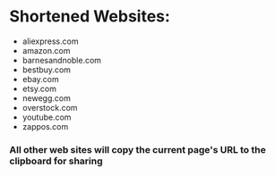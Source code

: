# Shortened Websites:
  - aliexpress.com
  - amazon.com
  - barnesandnoble.com
  - bestbuy.com
  - ebay.com
  - etsy.com
  - newegg.com
  - overstock.com
  - youtube.com
  - zappos.com

### All other web sites will copy the current page's URL to the clipboard for sharing
